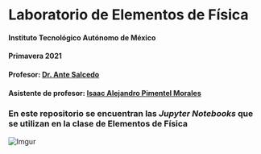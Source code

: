 # Laboratorio de Elementos de Física
#### Instituto Tecnológico Autónomo de México
#### Primavera 2021
#### Profesor: [Dr. Ante Salcedo](https://facultad.itam.mx/es/facultad/32563-ante-salcedo-gonzalez)
#### Asistente de profesor: [Isaac Alejandro Pimentel Morales](https://www.linkedin.com/in/isaac-alejandro-pimentel-morales/)

### En este repositorio se encuentran las *Jupyter Notebooks*  que se utilizan en la clase de Elementos de Física
![Imgur](https://i.imgur.com/YKyPqeN.jpg)
